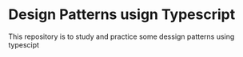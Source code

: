 # Design Patterns usign Typescript

This repository is to study and practice some dessign patterns using typescipt
